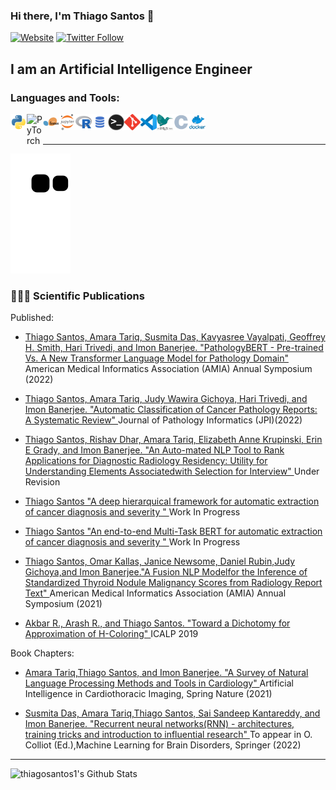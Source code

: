 ### Hi there, I'm Thiago Santos 👋

[![Website](https://img.shields.io/badge/LinkedIn-blue?style=flat&logo=linkedin&labelColor=blue)](https://www.linkedin.com/in/thiagosantos-cs/)
[![Twitter Follow](https://img.shields.io/twitter/follow/tsantos_maia?color=1DA1F2&logo=twitter&style=for-the-badge)](https://twitter.com/intent/follow?original_referer=https%3A%2F%2Fgithub.com%2Ftsantos_maia&screen_name=tsantos_maia)

## I am an Artificial Intelligence Engineer 



### Languages and Tools:

<img align="left" alt="Python" width="26px" src="https://raw.githubusercontent.com/github/explore/80688e429a7d4ef2fca1e82350fe8e3517d3494d/topics/python/python.png" />
<img align="left" alt="PyTorch" width="26px" src="https://raw.githubusercontent.com/pytorch/pytorch/b85568a54a9c60986235ad1e0cc5dffc71b9d5b1/docs/source/_static/img/pytorch-logo-flame.svg" />
<img align="left" alt="Scikit-Learn" width="26px" src="https://raw.githubusercontent.com/github/explore/80688e429a7d4ef2fca1e82350fe8e3517d3494d/topics/scikit-learn/scikit-learn.png" />
<img align="left" alt="Jupyter Notebook" width="26px" src="https://raw.githubusercontent.com/github/explore/80688e429a7d4ef2fca1e82350fe8e3517d3494d/topics/jupyter-notebook/jupyter-notebook.png" />
<img align="left" alt="R" width="26px" src="https://raw.githubusercontent.com/github/explore/80688e429a7d4ef2fca1e82350fe8e3517d3494d/topics/r/r.png" />
<img align="left" alt="SQL" width="26px" src="https://raw.githubusercontent.com/github/explore/80688e429a7d4ef2fca1e82350fe8e3517d3494d/topics/sql/sql.png" />
<img align="left" alt="Terminal" width="26px" src="https://raw.githubusercontent.com/github/explore/80688e429a7d4ef2fca1e82350fe8e3517d3494d/topics/terminal/terminal.png" />
<img align="left" alt="Git" width="26px" src="https://raw.githubusercontent.com/github/explore/80688e429a7d4ef2fca1e82350fe8e3517d3494d/topics/git/git.png" />
<img align="left" alt="Visual Studio Code" width="26px" src="https://raw.githubusercontent.com/github/explore/80688e429a7d4ef2fca1e82350fe8e3517d3494d/topics/visual-studio-code/visual-studio-code.png" />
<img align="left" alt="LaTeX" width="26px" src="https://raw.githubusercontent.com/github/explore/80688e429a7d4ef2fca1e82350fe8e3517d3494d/topics/latex/latex.png" />
<img align="left" alt="C" width="26px" src="https://raw.githubusercontent.com/github/explore/80688e429a7d4ef2fca1e82350fe8e3517d3494d/topics/c/c.png" />
<img align="left" alt="Docker" width="26px" src="https://raw.githubusercontent.com/github/explore/80688e429a7d4ef2fca1e82350fe8e3517d3494d/topics/docker/docker.png" />

<br />
<br />

---

![snake gif](https://github.com/thiagosantos1/thiagosantos1/blob/output/github-contribution-grid-snake.svg)

### 👨🏻‍🔬 Scientific Publications

Published:

- <a href="https://www.amia.org/amia2022">Thiago Santos, Amara Tariq, Susmita Das, Kavyasree Vayalpati, Geoffrey H. Smith,  Hari Trivedi, and Imon Banerjee. "PathologyBERT - Pre-trained Vs. A New Transformer Language Model for Pathology Domain" </a> American Medical Informatics Association (AMIA) Annual Symposium (2022)

- <a href="https://www.sciencedirect.com/science/article/pii/S2153353922000037">Thiago Santos, Amara Tariq, Judy Wawira Gichoya, Hari Trivedi, and Imon Banerjee. "Automatic Classification of Cancer Pathology Reports: A Systematic Review" </a> Journal of Pathology Informatics (JPI)(2022)

- <a href="https://arxiv.org/">Thiago Santos, Rishav Dhar, Amara Tariq, Elizabeth Anne Krupinski, Erin E Grady, and Imon Banerjee. "An  Auto-mated  NLP  Tool  to  Rank  Applications  for  Diagnostic  Radiology  Residency:  Utility  for  Understanding  Elements  Associatedwith Selection for Interview" </a> Under Revision


- <a href="https://arxiv.org/">Thiago Santos "A deep hierarquical framework for automatic extraction of cancer diagnosis and severity " </a> Work In Progress


- <a href="https://arxiv.org/">Thiago Santos "An end-to-end Multi-Task BERT for automatic extraction of cancer diagnosis and severity " </a> Work In Progress


- <a href="https://www.amia.org/amia2021">Thiago Santos, Omar Kallas, Janice Newsome, Daniel Rubin,Judy Gichoya,and Imon Banerjee."A Fusion NLP Modelfor the Inference of Standardized Thyroid Nodule Malignancy Scores from Radiology Report Text" </a> American Medical Informatics Association (AMIA) Annual Symposium (2021)

- <a href="https://pdfs.semanticscholar.org/aa81/9b22413045b197d986477972c3fb2b9d4b9a.pdf?_ga=2.82924052.361578357.1567611794-1314844753.1567611793"> Akbar  R.,  Arash  R.,  and Thiago  Santos. "Toward  a  Dichotomy  for  Approximation  of  H-Coloring" </a> ICALP 2019

Book Chapters:

- <a href="https://www.springernature.com/"> Amara  Tariq,Thiago  Santos,  and  Imon  Banerjee. "A  Survey  of  Natural  Language  Processing  Methods  and  Tools  in Cardiology" </a> Artificial Intelligence in Cardiothoracic Imaging, Spring Nature (2021)

- <a href="https://www.springernature.com/">  Susmita  Das,  Amara  Tariq,Thiago  Santos,  Sai  Sandeep  Kantareddy,  and  Imon  Banerjee. "Recurrent  neural  networks(RNN)  -  architectures,  training  tricks  and  introduction  to  influential  research" </a> To  appear  in  O.  Colliot  (Ed.),Machine Learning for Brain Disorders, Springer (2022)


---

<img align="left" alt="thiagosantos1's Github Stats" src="https://github-readme-stats.vercel.app/api?username=thiagosantos1&show_icons=true&hide_border=true&count_private=true" />

[twitter]: https://twitter.com/tsantos_maia
[linkedin]: https://www.linkedin.com/in/thiagosantos-cs/


